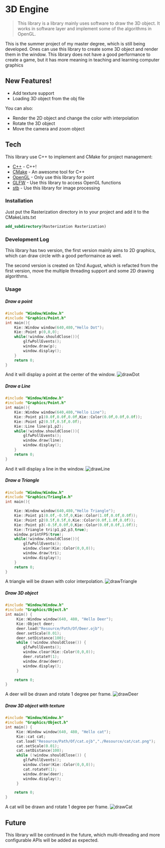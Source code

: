 # 3D Engine



> This library is a library mainly uses software to draw the 3D object. It works in software layer and implement some of the algorithms in OpenGL.

This is the summer project of my master degree, which is still being developed. Ones can use this library to create some 3D object and render them in the window. This library does not have a good performance to create a game, but it has more meaning in teaching and learning computer graphics

## New Features!

  - Add texture support
  - Loading 3D object from the obj file


You can also:
  - Render the 2D object and change the color with interpolation
  - Rotate the 3D object
  - Move the camera and zoom object



## Tech

This library use C++ to implement and CMake for project management:

* [C++](https://en.cppreference.com/w/) - C++!
* [CMake](https://cmake.org/) - An awesome tool for C++
* [OpenGL](https://www.opengl.org/) - Only use this library for point
* [GLFW](https://www.glfw.org/) - Use this library to access OpenGL functions
* [stb](https://github.com/nothings/stb) - Use this library for image processing


### Installation

Just put the Rasterization directory in to your project and add it to the CMakeLists.txt
```CMake
add_subdirectory(Rasterization Rasterization)
```


### Development Log
This library has two version, the first version mainly aims to 2D graphics, which can draw circle with a good performaince as well.

The second version is created on 12nd August, which is refacted from the first version, move the multiple threading support and some 2D drawing algorithms.

### Usage
##### Draw a point

```C++
#include "Window/Window.h"
#include "Graphics/Point.h"
int main(){
    Kie::Window window(640,480,"Hello Dot");
    Kie::Point p(0,0,0);
    while(!window.shouldClose()){
        glfwPollEvents();
        window.draw(p);
        window.display();
    }
    return 0;
}
```
And it will display a point at the center of the window.
![drawDot](./Resource/img/drawDot.PNG)

##### Draw a Line
```C++
#include "Window/Window.h"
#include "Graphics/Point.h"
int main(){
    Kie::Window window(640,480,"Hello Line");
    Kie::Point p1(0.0f,0.0f,0.0f,Kie::Color(0.0f,0.0f,0.0f));
    Kie::Point p2(0.5f,0.5f,0.0f);
    Kie::Line line(p1,p2);
    while(!window.shouldClose()){
        glfwPollEvents();
        window.draw(line);
        window.display();
    }
    return 0;
}
```
And it will display a line in the window.
![drawLine](./Resource/img/drawLine.PNG)

##### Draw a Triangle
```C++
#include "Window/Window.h"
#include "Graphics/Triangle.h"
int main(){

    Kie::Window window(640,480,"Hello Triangle");
    Kie::Point p1(0.0f,-0.5f,0,Kie::Color(1.0f,0.0f,0.0f));
    Kie::Point p2(0.5f,0.5f,0,Kie::Color(0.0f,1.0f,0.0f));
    Kie::Point p3(-0.5f,0.0f,0,Kie::Color(0.0f,0.0f,1.0f));
    Kie::Triangle tri(p1,p2,p3,true);
    window.printFPS(true);
    while(!window.shouldClose()){
        glfwPollEvents();
        window.clear(Kie::Color(0,0,0));
        window.draw(tri);
        window.display();
    }
    return 0;
}

```
A triangle will be drawn with color interpolation.
![drawTriangle](./Resource/img/drawTriangle.PNG)

##### Draw 3D object
```C++
#include "Window/Window.h"
#include "Graphics/Object.h"
int main() {
     Kie::Window window(640, 480, "Hello Deer");
     Kie::Object deer;
     deer.load("Resource/Path/Of/Deer.ojb");
     deer.setScale(0.01);
     deer.setDistance(100);
     while (!window.shouldClose()) {
        glfwPollEvents();
        window.clear(Kie::Color(0,0,0));
        deer.rotateY(1);
        window.draw(deer);
        window.display();
     }

    return 0;
}

```
A deer will be drawn and rotate 1 degree per frame.
![drawDeer](./Resource/img/drawDeer.PNG)

##### Draw 3D object with texture
```C++
#include "Window/Window.h"
#include "Graphics/Object.h"
int main() {
     Kie::Window window(640, 480, "Hello cat");
     Kie::cat cat;
     cat.load("Resource/Path/Of/cat.ojb","./Resource/cat/cat.png");
     cat.setScale(0.01);
     cat.setDistance(100);
     while (!window.shouldClose()) {
        glfwPollEvents();
        window.clear(Kie::Color(0,0,0));
        cat.rotateY(1);
        window.draw(deer);
        window.display();
     }

    return 0;
}

```
A cat will be drawn and rotate 1 degree per frame.
![drawCat](./Resource/img/drawCat.PNG)

## Future
This library will be continued in the future, which multi-threading and more configurable APIs will be added as expected.

